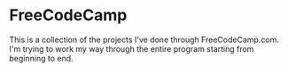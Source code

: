 # FreeCodeCamp
This is a collection of the projects I've done through FreeCodeCamp.com. I'm trying to work my way through the entire program starting from beginning to end. 
